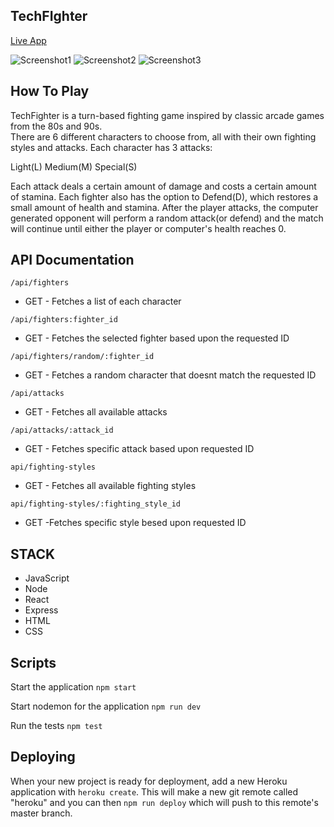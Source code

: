 ## TechFIghter

[Live App](https://tech-fighter-client.vercel.app)

![Screenshot1](https://i.ibb.co/HFdQQhL/Screen-Shot-2020-11-10-at-8-49-09-PM.png)
![Screenshot2](https://i.ibb.co/Q6GbDfp/Screen-Shot-2020-11-10-at-8-58-27-PM.png)
![Screenshot3](https://i.ibb.co/r5WX6yM/Screen-Shot-2020-11-10-at-8-58-59-PM.png)

## How To Play 

TechFighter is a turn-based fighting game inspired by classic arcade games from the 80s and 90s. <br/> There are 6 different characters to choose from, all with their own fighting styles and attacks. Each character has 3 attacks:

Light(L) Medium(M) Special(S)

Each attack deals a certain amount of damage and costs a certain amount of stamina. Each fighter also has the option to Defend(D), which restores a small amount of health and stamina. After the player attacks, the computer generated opponent will perform a random attack(or defend) and the match will continue until either the player or computer's health reaches 0.

## API Documentation

`/api/fighters`
- GET - Fetches a list of each character

`/api/fighters:fighter_id`
- GET - Fetches the selected fighter based upon the requested ID

`/api/fighters/random/:fighter_id`
- GET - Fetches a random character that doesnt match the requested ID

`/api/attacks`
- GET - Fetches all available attacks

`/api/attacks/:attack_id`
- GET - Fetches specific attack based upon requested ID

`api/fighting-styles`
- GET - Fetches all available fighting styles

`api/fighting-styles/:fighting_style_id`
- GET -Fetches specific style besed upon requested ID

## STACK

* JavaScript
* Node
* React
* Express
* HTML
* CSS

## Scripts

Start the application `npm start`

Start nodemon for the application `npm run dev`

Run the tests `npm test`

## Deploying

When your new project is ready for deployment, add a new Heroku application with `heroku create`. This will make a new git remote called "heroku" and you can then `npm run deploy` which will push to this remote's master branch.